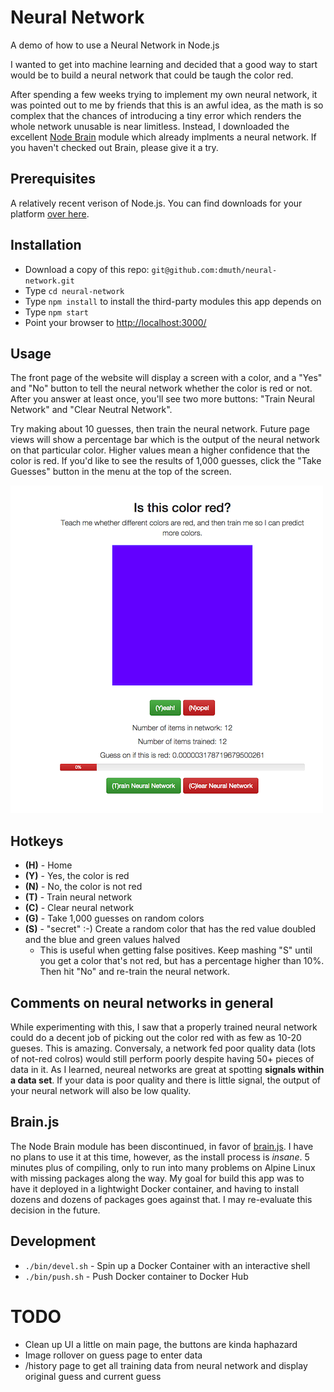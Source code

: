 # Neural Network

A demo of how to use a Neural Network in Node.js

I wanted to get into machine learning and decided that a good way to start would be to build a neural network that could be taugh the color red.

After spending a few weeks trying to implement my own neural network, it was pointed out to me by friends that this is an awful idea, as the math is so complex that the chances of introducing a tiny error which renders the whole network unusable is near limitless.  Instead, I downloaded the excellent [Node Brain](https://github.com/harthur/brain) module which already implments a neural network.  If you haven't checked out Brain, please give it a try.


## Prerequisites

A relatively recent verison of Node.js.  You can find downloads for your platform [over here](http://nodejs.org/download/).



## Installation

- Download a copy of this repo: `git@github.com:dmuth/neural-network.git`
- Type `cd neural-network`
- Type `npm install` to install the third-party modules this app depends on
- Type `npm start`
- Point your browser to [http://localhost:3000/](http://localhost:3000/)



## Usage

The front page of the website will display a screen with a color, and a "Yes" and "No" button to tell the neural network whether the color is red or not.  After you answer at least once, you'll see two more buttons: "Train Neural Network" and "Clear Neutral Network".

Try making about 10 guesses, then train the neural network.  Future page views will show a percentage bar which is the output of the neural network on that particular color.  Higher values mean a higher confidence that the color is red.  If you'd like to see the results of 1,000 guesses, click the "Take Guesses" button in the menu at the top of the screen.

![Front page](./img/frontpage.png) 


## Hotkeys

- **(H)** - Home
- **(Y)** - Yes, the color is red
- **(N)** - No, the color is not red
- **(T)** - Train neural network
- **(C)** - Clear neural network
- **(G)** - Take 1,000 guesses on random colors
- **(S)** - "secret" :-)  Create a random color that has the red value doubled and the blue and green values halved
    - This is useful when getting false positives.  Keep mashing "S" until you get a color that's not red, 
    	but has a percentage higher than 10%. Then hit "No" and re-train the neural network.



## Comments on neural networks in general

While experimenting with this, I saw that a properly trained neural network could do a decent job of picking out the color red with as few as 10-20 gueses.  This is amazing.  Conversaly, a network fed poor quality data (lots of not-red colros) would still perform poorly despite having 50+ pieces of data in it.  As I learned, neureal networks are great at spotting **signals within a data set**.  If your data is poor quality and there is little signal, the output of your neural network will also be low quality.


## Brain.js

The Node Brain module has been discontinued, in favor of <a href="https://github.com/BrainJS/brain.js">brain.js</a>.  I have no plans to use it at this time, however, as the install
process is _insane_.  5 minutes plus of compiling, only to run into many problems on Alpine
Linux with missing packages along the way.  My goal for build this app was to have it
deployed in a lightwight Docker container, and having to install dozens and dozens of packages
goes against that.  I may re-evaluate this decision in the future.


## Development

- `./bin/devel.sh` - Spin up a Docker Container with an interactive shell
- `./bin/push.sh` - Push Docker container to Docker Hub


# TODO

- Clean up UI a little on main page, the buttons are kinda haphazard
- Image rollover on guess page to enter data
- /history page to get all training data from neural network and display original guess and current guess

